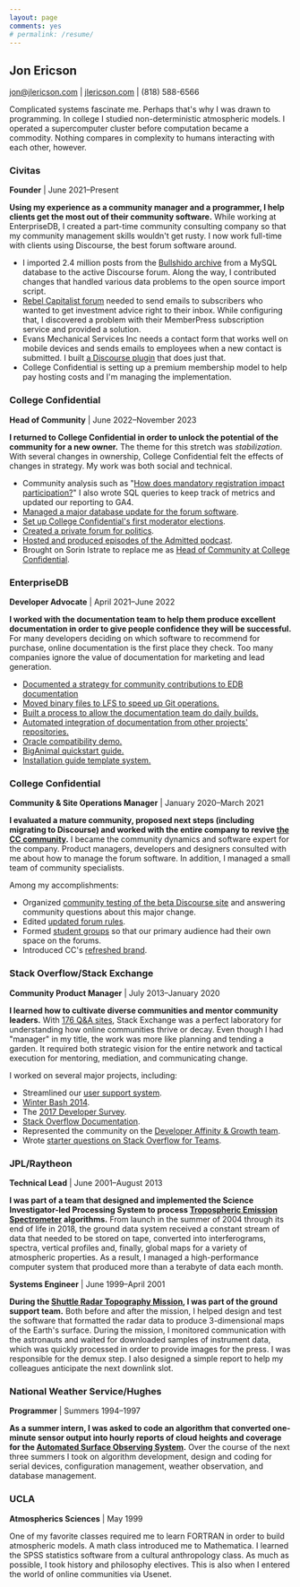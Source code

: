 ```yaml
---
layout: page
comments: yes
# permalink: /resume/
---
```


## Jon Ericson

jon@jlericson.com | [jlericson.com](https://jlericson.com/) | (818) 588-6566

Complicated systems fascinate me. Perhaps that's why I was drawn to
programming. In college I studied non-deterministic atmospheric
models. I operated a supercomputer cluster before computation
became a commodity. Nothing compares in complexity to humans
interacting with each other, however. 

### Civitas 
**Founder** | June 2021&ndash;Present

**Using my experience as a community manager and a programmer, I help
clients get the most out of their community software.** While working
at EnterpriseDB, I created a part-time community consulting company so
that my community management skills wouldn't get rusty. I now work
full-time with clients using Discourse, the best forum software
around.

* I imported 2.4 million posts from the [Bullshido
  archive](https://forums.bullshido.net/) from a MySQL database to the
  active Discourse forum. Along the way, I contributed changes that
  handled various data problems to the open source import script.
* [Rebel Capitalist forum](https://forum.georgegammon.com/) needed to
  send emails to subscribers who wanted to get investment advice right
  to their inbox. While configuring that, I discovered a problem with
  their MemberPress subscription service and provided a solution.
* Evans Mechanical Services Inc needs a contact form that works well
  on mobile devices and sends emails to employees when a new contact
  is submitted. I built [a Discourse
  plugin](https://github.com/jericson/discourse-contact-plugin) that
  does just that. 
* College Confidential is setting up a premium membership model to
  help pay hosting costs and I'm managing the implementation.


### College Confidential
**Head of Community** | June 2022&ndash;November 2023

**I returned to College Confidential in order to unlock the potential
of the community for a new owner.** The theme for this stretch was
_stabilization_. With several changes in ownership, College
Confidential felt the effects of changes in strategy. My work was both
social and technical.

* Community analysis such as "[How does mandatory registration impact
  participation?](https://jlericson.com/2022/10/14/registration_drives.html)"
  I also wrote SQL queries to keep track of metrics  and updated our
  reporting to GA4.
* [Managed a major database update for the forum
  software](https://talk.collegeconfidential.com/t/maintenance-scheduled-for-friday-september-30/3619753).
* [Set up College Confidential's first moderator
  elections](https://talk.collegeconfidential.com/t/moderator-nominations-for-fall-of-2022/3617796).
* [Created a private forum for
  politics](https://talk.collegeconfidential.com/t/politics-discussion-group/3617248).
* [Hosted and produced episodes of the Admitted
  podcast](https://talk.collegeconfidential.com/tag/podcast).
* Brought on Sorin Istrate to replace me as [Head of Community at
  College
  Confidential](https://talk.collegeconfidential.com/t/introducing-cc-s-new-head-of-community-cc-sorin/3650152/1).


### EnterpriseDB
**Developer Advocate** | April 2021&ndash;June 2022

**I worked with the documentation team to help them produce excellent
documentation in order to give people confidence they will be
successful.** For many developers deciding on which software to
recommend for purchase, online documentation is the first place they
check. Too many companies ignore the value of documentation for
marketing and lead generation.

* [Documented a strategy for community contributions to EDB documentation](https://jlericson.com/2022/04/04/docs2_contribution.html)
* [Moved binary files to LFS to speed up Git operations.](https://jlericson.com/2021/08/24/git_rewrite_1.html)
* [Built a process to allow the documentation team do daily builds.](https://github.com/EnterpriseDB/docs/releases)
* [Automated integration of documentation from other projects' repositories.](https://github.com/EnterpriseDB/docs/blob/2991c889aacf76146a5361e7d24b4359e6f70b65/.github/workflows/sync-and-process-files.yml)
* [Oracle compatibility demo.](https://www.enterprisedb.com/docs/biganimal/latest/using_cluster/06_demonstration_oracle_compatibility/)
* [BigAnimal quickstart guide.](https://www.enterprisedb.com/docs/biganimal/release/free_trial/quickstart/)
* [Installation guide template system.](https://github.com/EnterpriseDB/docs/tree/3da9047d667d2c560c10e473dc5ec296e185e5ef/install_template)

### College Confidential
**Community & Site Operations Manager** | January 2020&ndash;March 2021

**I evaluated a mature community, proposed next steps (including
migrating to Discourse) and worked with the entire company to revive
[the CC community](https://talk.collegeconfidential.com/).** I became
the community dynamics and software expert for the company. Product
managers, developers and designers consulted with me about how to
manage the forum software. In addition, I managed a small team of
community specialists. 

Among my accomplishments:

* Organized [community testing of the beta Discourse
  site](https://talk.collegeconfidential.com/t/please-test-the-future-of-cc-forums/2106274)
  and answering community questions about this major change.
* Edited [updated forum rules](https://talk.collegeconfidential.com/t/forum-rules-update-march-2021/3506602).
* Formed [student groups](https://talk.collegeconfidential.com/t/introducing-student-groups/3499294) so that our primary audience had their own space on the forums.
* Introduced CC's [refreshed brand](https://talk.collegeconfidential.com/t/introducing-ccs-refreshed-brand/3503241).

### Stack Overflow/Stack Exchange
**Community Product Manager** | July 2013&ndash;January 2020

**I learned how to cultivate diverse communities and mentor community
leaders.** With [176 Q&A
sites](https://stackexchange.com/sites#users), Stack Exchange was a
perfect laboratory for understanding how online communities thrive or
decay. Even though I had "manager" in my title, the work was more like
planning and tending a garden. It required both strategic vision for
the entire network and tactical execution for mentoring, mediation, and
communicating change.


I worked on several major projects, including:

* Streamlined our [user support
  system](/tag/support.html).
* [Winter Bash
  2014](https://stackoverflow.blog/2014/12/15/winter-bash-2014/).
* The [2017 Developer
  Survey](https://meta.stackoverflow.com/questions/339532/would-you-like-to-test-the-2017-developer-survey).
* [Stack Overflow
  Documentation](https://meta.stackoverflow.com/questions/354217/sunsetting-documentation).
* Represented the community on the [Developer Affinity & Growth team](https://meta.stackoverflow.com/questions/351751/meet-team-dag-developer-affinity-growth).
* Wrote [starter questions on Stack Overflow for
  Teams](https://meta.stackoverflow.com/a/368400/1438).

### JPL/Raytheon
**Technical Lead** | June 2001&ndash;August 2013

**I was part of a team that designed and implemented the Science
Investigator-led Processing System to process [Tropospheric Emission
Spectrometer](https://tes.jpl.nasa.gov/) algorithms.**  From launch in
the summer of 2004 through its end of life in 2018, the ground data
system received a constant stream of data that needed to be stored on
tape, converted into interferograms, spectra, vertical profiles and,
finally, global maps for a variety of atmospheric properties.  As a
result, I managed a high-performance computer system that produced
more than a terabyte of data each month.

**Systems Engineer** | June 1999&ndash;April 2001

**During the [Shuttle Radar Topography
Mission](https://en.wikipedia.org/wiki/Shuttle_Radar_Topography_Mission
"SRTM"), I was part of the ground support team.**  Both before and after
the mission, I helped design and test the software that formatted the
radar data to produce 3-dimensional maps of the Earth's surface.
During the mission, I monitored communication with the astronauts and
waited for downloaded samples of instrument data, which was quickly
processed in order to provide images for the press.  I was responsible
for the demux step.  I also designed a simple report to help my
colleagues anticipate the next downlink slot.

### National Weather Service/Hughes
**Programmer** | Summers 1994&ndash;1997

**As a summer intern, I was asked to code an algorithm that converted
one-minute sensor output into hourly reports of cloud heights and
coverage for the [Automated Surface Observing
System](https://www.nws.noaa.gov/asos/ "ASOS").**  Over the course of the
next three summers I took on algorithm development, design and coding
for serial devices, configuration management, weather observation, and
database management.

### UCLA
**Atmospherics Sciences** | May 1999

One of my favorite classes required me to learn FORTRAN in order to
build atmospheric models. A math class introduced me to
Mathematica. I learned the SPSS statistics software from a cultural
anthropology class. As much as possible, I took history and philosophy
electives. This is also when I entered the world of online communities via
Usenet.

<!--For more details, please see [my
CV](https://stackoverflow.com/cv/jericson).-->
